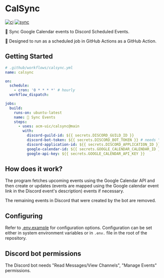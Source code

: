 # CalSync

[![ci](https://github.com/acm-uic/calsync/actions/workflows/ci.yml/badge.svg)](https://github.com/acm-uic/calsync/actions/workflows/ci.yml)
[![sync](https://github.com/acm-uic/calsync/actions/workflows/sync.yml/badge.svg)](https://github.com/acm-uic/calsync/actions/workflows/sync.yml)

🔁 Sync Google Calendar events to Discord Scheduled Events.

🤖 Designed to run as a scheduled job in GitHub Actions as a GitHub Action.

## Getting Started

```yml
# .github/workflows/calsync.yml
name: calsync

on:
  schedule:
    - cron: '0 * * * *' # hourly
  workflow_dispatch:

jobs:
  build:
    runs-on: ubuntu-latest
    name: 🔁 Sync Events
    steps:
      - uses: acm-uic/calsync@main
        with:
          discord-guild-id: ${{ secrets.DISCORD_GUILD_ID }}
          discord-bot-token: ${{ secrets.DISCORD_BOT_TOKEN }} # needs "bot" scope and "View Channels", "Manage Events", "Create Events" bot permissions. permissions=17600775980032
          discord-application-id: ${{ secrets.DISCORD_APPLICATION_ID }}
          google-calendar-id: ${{ secrets.GOOGLE_CALENDAR_CALENDAR_ID }}
          google-api-key: ${{ secrets.GOOGLE_CALENDAR_API_KEY }}
```

## How does it work?

The program fetches upcoming events using the Google Calendar API and then create or updates (events are mapped using
the Google calendar event link in the Discord event's description) events if necessary.

The remaining events in Discord that were created by the bot are removed.

## Configuring

Refer to [.env.example](.env.example) for configuration options. Configuration can be set either in system environment
variables or in `.env.` file in the root of the repository.

## Discord bot permissions

The Discord bot needs "Read Messages/View Channels", "Manage Events" permissions.
